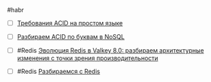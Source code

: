 #habr 
- [ ] [Требования ACID на простом языке](https://habr.com/ru/articles/555920/)
- [ ] [Разбираем ACID по буквам в NoSQL](https://habr.com/ru/articles/228327/)
- [ ] #Redis [Эволюция Redis в Valkey 8.0: разбираем архитектурные изменения с точки зрения производительности](https://habr.com/ru/companies/oleg-bunin/articles/893680/)
- [ ] #Redis [Разбираемся с Redis](https://habr.com/ru/companies/wunderfund/articles/685894/)



